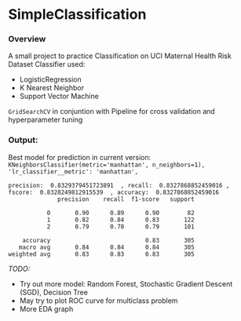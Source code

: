 # SimpleClassification

### Overview
A small project to practice Classification on UCI Maternal Health Risk Dataset
Classifier used:
 - LogisticRegression
 - K Nearest Neighbor
 - Support Vector Machine
 
`GridSearchCV` in conjuntion with Pipeline for cross validation and hyperparameter tuning

### Output:
Best model for prediction in current version: 
` KNeighborsClassifier(metric='manhattan', n_neighbors=1), 'lr_classifier__metric': 'manhattan', `

```
precision:  0.8329379451723891  , recall:  0.8327868852459016 , fscore:  0.8328249812915539  , accuracy:  0.8327868852459016
              precision    recall  f1-score   support

           0       0.90      0.89      0.90        82
           1       0.82      0.84      0.83       122
           2       0.79      0.78      0.79       101

    accuracy                           0.83       305
   macro avg       0.84      0.84      0.84       305
weighted avg       0.83      0.83      0.83       305
```

*TODO:*
- Try out more model: Random Forest, Stochastic Gradient Descent (SGD), Decision Tree
- May try to plot ROC curve for multiclass problem
- More EDA graph 
